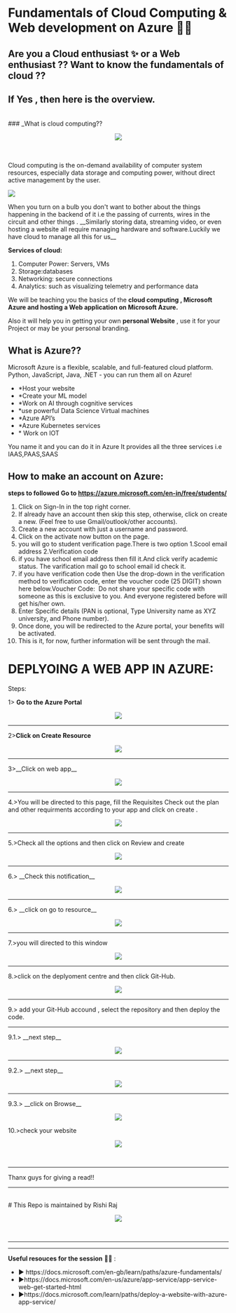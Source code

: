 #  Fundamentals of Cloud Computing & Web development on Azure 👨‍💻

## Are you a Cloud enthusiast ✨ or a Web enthusiast ?? Want to know the fundamentals of cloud ??
## If Yes , then here is the overview.
<br>
### _What is cloud computing??
<p align="center">
<img src="cloud.jfif">
</p>  
<br>

<br>
 Cloud computing is the on-demand availability of computer system resources, especially data storage and computing power, without direct active management by the user. 
 
 <p align="centre">
  <img src="buld fif.gif">
            </p>
   When you turn on a bulb you don't want to bother about the things happening in the backend of it i.e the passing of currents, wires in the circuit and other things . __Similarly storing data, streaming video, or even hosting a website all require managing hardware and software.Luckily we have cloud to manage all this for us__
   
 
 __Services of cloud:__
 <ol>
 <li>Computer Power: Servers, VMs</li>
 <li>Storage:databases</li>
 <li>Networking: secure connections</li>
 <li>Analytics: such as visualizing telemetry and performance data</li>
</ol>
 
We will be teaching you the basics of the  __cloud computing , Microsoft Azure and hosting a Web application on Microsoft Azure.__

Also it will help you in getting your own __personal Website__ , use it for your Project or may be your personal branding.

## What is Azure??
Microsoft Azure is a flexible, scalable, and full-featured cloud platform. Python, JavaScript, Java, .NET - you can run them all on Azure!
<ul>
 <li>*Host your website</li>
 <li>*Create your ML model</li>
 <li>*Work on AI through cognitive services</li>
 <li>*use powerful Data Science Virtual machines</li>
 <li>*Azure API’s </li>
 <li>*Azure Kubernetes services</li>
 <li>* Work on IOT</li>
</ul>
You name it and you can do it in Azure It provides all the three services i.e IAAS,PAAS,SAAS

## How to make an account on Azure:
__steps to followed__
__Go to https://azure.microsoft.com/en-in/free/students/__
<br>
<ol>
 <li>Click on Sign-In in the top right corner.</li>
<li>If already have an account then skip this step, otherwise, click on create a new. (Feel free to use Gmail/outlook/other accounts).</li>
 <li>Create a new account with just a username and password.</li>
 <li>Click on the activate now button on the page.</li>
 <li>you will go to student verification page.There is two option 1.Scool email address 2.Verification code</li>
 <li>if you have school email address then fill it.And click verify academic status. The varification mail go to school email id check it.</li>
<li>if you have verification code then Use the drop-down in the verification method to verification code, enter the voucher code (25 DIGIT) shown here below.Voucher Code:  Do not share your specific code with someone as this is exclusive to you. And everyone registered before will get his/her own.</li>
<li>Enter Specific details (PAN is optional, Type University name as XYZ university, and Phone number).</li>
 <li>Once done, you will be redirected to the Azure portal, your benefits will be activated.</li>
 <li>This is it, for now, further information will be sent through the mail.</li>

 </ol>

# DEPLYOING A WEB APP IN AZURE:

Steps:

1> __Go to the Azure Portal__
<br>
 <p align="center">
<img src="step-0.png">
</p>  
<hr>
 
 
2>__Click on Create Resource__
<br>
   <p align="center">
<img src="step-1.png">
</p>  
<hr>
3>__Click on web app__
</br>
  <p align="center">
<img src="step-2.png">
</p>  
<hr>
4.>You will be directed to this page, fill the Requisites Check out the plan and other requirments according to your app and click on create .
<br>
<p align="center">
<img src="step-3.png">
</p>  
<hr>
5.>Check all the options and then click on Review and create
</br>
<p align="center">
<img src="step-4.png">
</p>  
<hr>
6.> __Check this notification__ 
</br>
<p align="center">
<img src="step-6.png">
</p>  
<hr>
6.> __click on go to resource__ 
</br>
<p align="center">
<img src="step-7.png">
</p>  
<hr>
7.>you will directed to this window
</br>
<p align="center">
<img src="step-77.png">
</p>  
<hr>
8.>click on the deplyoment centre and then click Git-Hub.
</br>
<p align="center">
<img src="step-8.png">
</p>  
<hr>
9.> add your Git-Hub accound , select the repository and then deploy the code.
<hr>
9.1.> __next step__ 
</br>
<p align="center">
<img src="step-9.png">
</p>  
<hr>
9.2.> __next step__ 
</br>
<p align="center">
<img src="step-10.png">
</p>  
<hr>
9.3.> __click on Browse__ 
</br>
<p align="center">
<img src="step-11.png">
</p>  
10.>check your website 
<p align="center">
<img src="rishi-port.png">
</p>  
</br>
<hr>
Thanx guys for giving a read!!
<hr>
</br>
# This Repo is maintained by Rishi Raj
</br>
<p align="center">
<img src="rishi-port1.jpeg">
</p>  
</br>
<hr>




________________________________________________________________________________________________________________________________________

__Useful resouces for the session__ 👨‍🏫 :
<ul>
  <li>  ▶ https://docs.microsoft.com/en-gb/learn/paths/azure-fundamentals/ </li>
  <li>  ▶https://docs.microsoft.com/en-us/azure/app-service/app-service-web-get-started-html</li>
  <li>▶https://docs.microsoft.com/learn/paths/deploy-a-website-with-azure-app-service/</li>
 </ul> 

